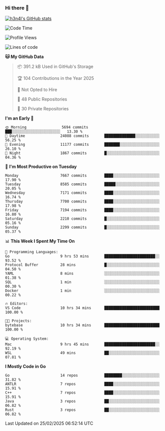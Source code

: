 ### Hi there 👋

[![h3n4l's GitHub stats](https://github-readme-stats.vercel.app/api?username=h3n4l&count_private=true&show_icons=true&theme=radical)](https://github.com/h3n4l/github-readme-stats)

<!--START_SECTION:waka-->
![Code Time](http://img.shields.io/badge/Code%20Time-2%2C069%20hrs%2048%20mins-blue)

![Profile Views](http://img.shields.io/badge/Profile%20Views-0-blue)

![Lines of code](https://img.shields.io/badge/From%20Hello%20World%20I%27ve%20Written-16.9%20million%20lines%20of%20code-blue)

**🐱 My GitHub Data** 

> 📦 391.2 kB Used in GitHub's Storage 
 > 
> 🏆 104 Contributions in the Year 2025
 > 
> 🚫 Not Opted to Hire
 > 
> 📜 48 Public Repositories 
 > 
> 🔑 30 Private Repositories 
 > 
**I'm an Early 🐤** 

```text
🌞 Morning                5694 commits        ███░░░░░░░░░░░░░░░░░░░░░░   13.30 % 
🌆 Daytime                24088 commits       ██████████████░░░░░░░░░░░   56.25 % 
🌃 Evening                11177 commits       ███████░░░░░░░░░░░░░░░░░░   26.10 % 
🌙 Night                  1867 commits        █░░░░░░░░░░░░░░░░░░░░░░░░   04.36 % 
```
📅 **I'm Most Productive on Tuesday** 

```text
Monday                   7667 commits        ████░░░░░░░░░░░░░░░░░░░░░   17.90 % 
Tuesday                  8585 commits        █████░░░░░░░░░░░░░░░░░░░░   20.05 % 
Wednesday                7171 commits        ████░░░░░░░░░░░░░░░░░░░░░   16.74 % 
Thursday                 7700 commits        ████░░░░░░░░░░░░░░░░░░░░░   17.98 % 
Friday                   7194 commits        ████░░░░░░░░░░░░░░░░░░░░░   16.80 % 
Saturday                 2210 commits        █░░░░░░░░░░░░░░░░░░░░░░░░   05.16 % 
Sunday                   2299 commits        █░░░░░░░░░░░░░░░░░░░░░░░░   05.37 % 
```


📊 **This Week I Spent My Time On** 

```text
💬 Programming Languages: 
Go                       9 hrs 53 mins       ███████████████████████░░   93.52 % 
Protocol Buffer          28 mins             █░░░░░░░░░░░░░░░░░░░░░░░░   04.50 % 
YAML                     8 mins              ░░░░░░░░░░░░░░░░░░░░░░░░░   01.38 % 
SQL                      1 min               ░░░░░░░░░░░░░░░░░░░░░░░░░   00.30 % 
Docker                   1 min               ░░░░░░░░░░░░░░░░░░░░░░░░░   00.22 % 

🔥 Editors: 
VS Code                  10 hrs 34 mins      █████████████████████████   100.00 % 

🐱‍💻 Projects: 
bytebase                 10 hrs 34 mins      █████████████████████████   100.00 % 

💻 Operating System: 
Mac                      9 hrs 45 mins       ███████████████████████░░   92.19 % 
WSL                      49 mins             ██░░░░░░░░░░░░░░░░░░░░░░░   07.81 % 
```

**I Mostly Code in Go** 

```text
Go                       14 repos            ████████░░░░░░░░░░░░░░░░░   31.82 % 
ANTLR                    7 repos             ████░░░░░░░░░░░░░░░░░░░░░   15.91 % 
C++                      7 repos             ████░░░░░░░░░░░░░░░░░░░░░   15.91 % 
Java                     3 repos             ██░░░░░░░░░░░░░░░░░░░░░░░   06.82 % 
Rust                     3 repos             ██░░░░░░░░░░░░░░░░░░░░░░░   06.82 % 
```




 Last Updated on 25/02/2025 06:52:14 UTC
<!--END_SECTION:waka-->

